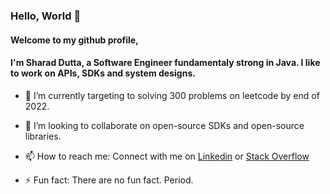 ### Hello, World 👋

#### Welcome to my github profile, 
#### I'm Sharad Dutta, a Software Engineer fundamentaly strong in Java. I like to work on APIs, SDKs and system designs.

 - 🔭 I’m currently targeting to solving 300 problems on leetcode by end of 2022.
 
 - 👯 I’m looking to collaborate on open-source SDKs and open-source libraries.
 
 - 📫 How to reach me: Connect with me on [Linkedin](https://www.linkedin.com/in/sharadduttasrm/) or [Stack Overflow](https://stackoverflow.com/users/13081151/hornbill)
 
 - ⚡ Fun fact: There are no fun fact. Period.
